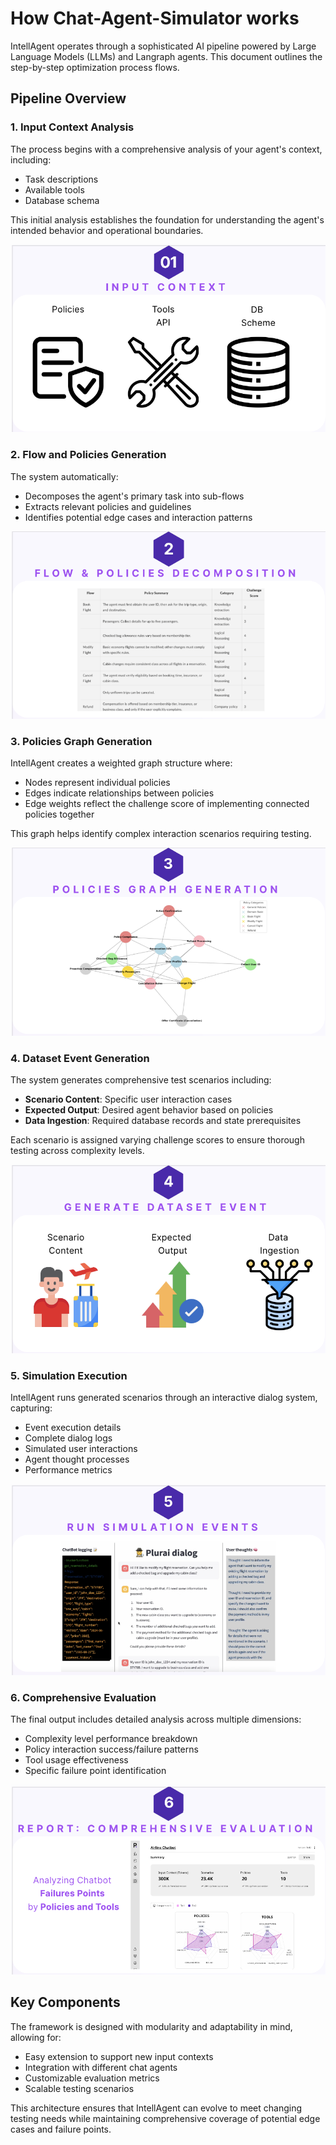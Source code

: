 # How Chat-Agent-Simulator works

IntellAgent operates through a sophisticated AI pipeline powered by Large Language Models (LLMs) and Langraph agents. This document outlines the step-by-step optimization process flows.

## Pipeline Overview

### 1. Input Context Analysis
The process begins with a comprehensive analysis of your agent's context, including:
- Task descriptions
- Available tools
- Database schema

This initial analysis establishes the foundation for understanding the agent's intended behavior and operational boundaries.

![Input Context](./figures/input_context.png)

### 2. Flow and Policies Generation
The system automatically:
- Decomposes the agent's primary task into sub-flows
- Extracts relevant policies and guidelines
- Identifies potential edge cases and interaction patterns

![Flow and Policies Generation](./figures/flow_and_policies_decomposition.png)

### 3. Policies Graph Generation
IntellAgent creates a weighted graph structure where:
- Nodes represent individual policies
- Edges indicate relationships between policies
- Edge weights reflect the challenge score of implementing connected policies together

This graph helps identify complex interaction scenarios requiring testing.

![Policies Graph Generation](./figures/policies_graph_generation.png)

### 4. Dataset Event Generation
The system generates comprehensive test scenarios including:
- **Scenario Content**: Specific user interaction cases
- **Expected Output**: Desired agent behavior based on policies
- **Data Ingestion**: Required database records and state prerequisites

Each scenario is assigned varying challenge scores to ensure thorough testing across complexity levels.

![Generate Dataset Event](./figures/generate_dataset_event.png)

### 5. Simulation Execution
IntellAgent runs generated scenarios through an interactive dialog system, capturing:
- Event execution details
- Complete dialog logs
- Simulated user interactions
- Agent thought processes
- Performance metrics

![Run Simulation Events](./figures/run_simulation_events.png)

### 6. Comprehensive Evaluation
The final output includes detailed analysis across multiple dimensions:
- Complexity level performance breakdown
- Policy interaction success/failure patterns
- Tool usage effectiveness
- Specific failure point identification

![Report Comprehensive Evaluation](./figures/report_comprehensive_evaluation.png)

## Key Components

The framework is designed with modularity and adaptability in mind, allowing for:
- Easy extension to support new input contexts
- Integration with different chat agents
- Customizable evaluation metrics
- Scalable testing scenarios

This architecture ensures that IntellAgent can evolve to meet changing testing needs while maintaining comprehensive coverage of potential edge cases and failure points.